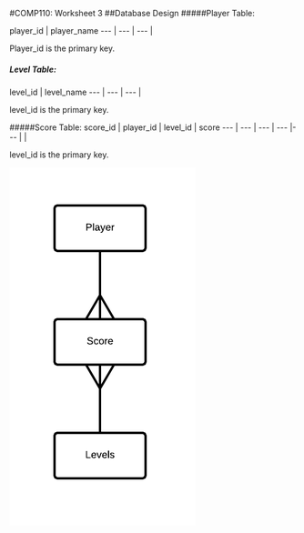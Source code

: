 
#COMP110: Worksheet 3
##Database Design
#####Player Table:

player_id | player_name 
--- | --- | ---
 | 
 
 Player_id is the primary key.
 
##### Level Table:

level_id | level_name 
--- | --- | ---
 | 
 
 level_id is the primary key.
 
#####Score Table:
score_id | player_id | level_id | score
--- | --- | --- | --- |--- |
 | 
 
 level_id is the primary key. 

![ERD](https://github.com/MaddieK19/comp110-worksheets/blob/master/Worksheet%203/ERD.png?raw=true) 
 
 
